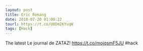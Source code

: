 ```yaml
---
layout: post
title: Eric Romang
date: 2018-07-20 01:00:22
tourl: https://t.co/U0Dm2KYuqW
tags: [Hack]
---
```

The latest Le journal de ZATAZ! https://t.co/mojqsmF5JU #hack